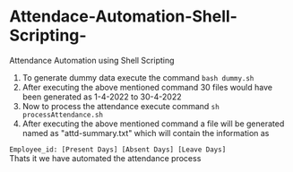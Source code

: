 # Attendace-Automation-Shell-Scripting-
Attendance Automation using Shell Scripting
1. To generate dummy data execute the command `bash dummy.sh`
2. After executing the above mentioned command 30 files would have been generated as 1-4-2022 to 30-4-2022
3. Now to process the attendance execute command `sh processAttendance.sh`
4. After executing the above mentioned command a file will be generated named as "attd-summary.txt" which will contain the information as

`Employee_id: [Present Days] [Absent Days] [Leave Days]`\
Thats it we have automated the attendance process
